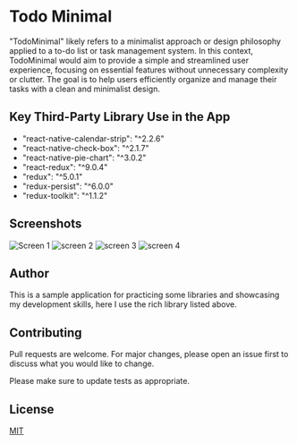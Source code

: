 # Todo Minimal

"TodoMinimal" likely refers to a minimalist approach or design philosophy applied to a to-do list or task management system. In this context, TodoMinimal would aim to provide a simple and streamlined user experience, focusing on essential features without unnecessary complexity or clutter. The goal is to help users efficiently organize and manage their tasks with a clean and minimalist design.

## Key Third-Party Library Use in the App

- "react-native-calendar-strip": "^2.2.6"
- "react-native-check-box": "^2.1.7"
- "react-native-pie-chart": "^3.0.2"
- "react-redux": "^9.0.4"
- "redux": "^5.0.1"
- "redux-persist": "^6.0.0"
- "redux-toolkit": "^1.1.2"

## Screenshots

![Screen 1](Extra/1.png)
![screen 2](Extra/2.png)
![screen 3](Extra/3.png)
![screen 4](Extra/4.png)

## Author

This is a sample application for practicing some libraries and showcasing my development skills, here I use the rich library listed above.

## Contributing

Pull requests are welcome. For major changes, please open an issue first
to discuss what you would like to change.

Please make sure to update tests as appropriate.

## License

[MIT](https://choosealicense.com/licenses/mit/)

